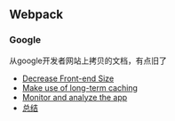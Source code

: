 ## Webpack



### Google

从google开发者网站上拷贝的文档，有点旧了

* [Decrease Front-end Size](./google/Web_Performance_Optimization_with_webpack/减小打包大小)
* [Make use of long-term caching](./google/Web_Performance_Optimization_with_webpack/使用缓存.md)
* [Monitor and analyze the app](./google/Web_Performance_Optimization_with_webpack/监听和分析.md)
* [总结](./google/Web_Performance_Optimization_with_webpack/Conclusion.md)
